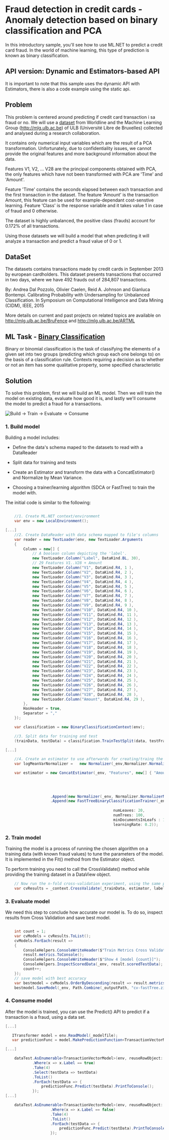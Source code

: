 # Fraud detection in credit cards - Anomaly detection based on binary classification and PCA

In this introductory sample, you'll see how to use ML.NET to predict a credit card fraud. In the world of machine learning, this type of prediction is known as binary classification.

## API version: Dynamic and Estimators-based API
It is important to note that this sample uses the dynamic API with Estimators, there is also a code example using the static api.

## Problem
This problem is centered around predicting if credit card transaction i sa fraud or no. We will use a [dataset](https://www.kaggle.com/mlg-ulb/creditcardfraud) from Worldline and the Machine Learning Group (http://mlg.ulb.ac.be) of ULB (Université Libre de Bruxelles) collected and analysed during a research collaboration.  

It contains only numerical input variables which are the result of a PCA transformation. Unfortunately, due to confidentiality issues, we cannot provide the original features and more background information about the data.  

Features V1, V2, ... V28 are the principal components obtained with PCA, the only features which have not been transformed with PCA are 'Time' and 'Amount'. 

Feature 'Time' contains the seconds elapsed between each transaction and the first transaction in the dataset. The feature 'Amount' is the transaction Amount, this feature can be used for example-dependant cost-senstive learning. Feature 'Class' is the response variable and it takes value 1 in case of fraud and 0 otherwise.

The dataset is highly unbalanced, the positive class (frauds) account for 0.172% of all transactions.

Using those datasets we will build a model that when predicting it will analyze a transaction and predict a fraud value of 0 or 1.

## DataSet

The datasets contains transactions made by credit cards in September 2013 by european cardholders. This dataset presents transactions that occurred in two days, where we have 492 frauds out of 284,807 transactions.

By: Andrea Dal Pozzolo, Olivier Caelen, Reid A. Johnson and Gianluca Bontempi. Calibrating Probability with Undersampling for Unbalanced Classification. In Symposium on Computational Intelligence and Data Mining (CIDM), IEEE, 2015

More details on current and past projects on related topics are available on http://mlg.ulb.ac.be/BruFence and http://mlg.ulb.ac.be/ARTML

## ML Task - [Binary Classification](https://en.wikipedia.org/wiki/Binary_classification)

Binary or binomial classification is the task of classifying the elements of a given set into two groups (predicting which group each one belongs to) on the basis of a classification rule. Contexts requiring a decision as to whether or not an item has some qualitative property, some specified characteristic
  

## Solution

To solve this problem, first we will build an ML model. Then we will train the model on existing data, evaluate how good it is, and lastly we'll consume the model to predict a fraud for a transactions.

![Build -> Train -> Evaluate -> Consume](https://raw.githubusercontent.com/dotnet/machinelearning-samples/features/samples-new-api/samples/csharp/getting-started/shared_content/modelpipeline.png)


### 1. Build model
Building a model includes:

- Define the data's schema maped to the datasets to read with a DataReader

- Split data for training and tests

- Create an Estimator and transform the data with a ConcatEstimator() and Normalize by Mean Variance. 

- Choosing a trainer/learning algorithm (SDCA or FastTree) to train the model with.


The initial code is similar to the following:

`````csharp

    //1. Create ML.NET context/environment
    var env = new LocalEnvironment();

[...]
    //2. Create DataReader with data schema mapped to file's columns
    var reader = new TextLoader(env, new TextLoader.Arguments
    {
        Column = new[] {
            // A boolean column depicting the 'label'.
            new TextLoader.Column("Label", DataKind.BL, 30),
            // 29 Features V1..V28 + Amount
            new TextLoader.Column("V1", DataKind.R4, 1 ),
            new TextLoader.Column("V2", DataKind.R4, 2 ),
            new TextLoader.Column("V3", DataKind.R4, 3 ),
            new TextLoader.Column("V4", DataKind.R4, 4 ),
            new TextLoader.Column("V5", DataKind.R4, 5 ),
            new TextLoader.Column("V6", DataKind.R4, 6 ),
            new TextLoader.Column("V7", DataKind.R4, 7 ),
            new TextLoader.Column("V8", DataKind.R4, 8 ),
            new TextLoader.Column("V9", DataKind.R4, 9 ),
            new TextLoader.Column("V10", DataKind.R4, 10 ),
            new TextLoader.Column("V11", DataKind.R4, 11 ),
            new TextLoader.Column("V12", DataKind.R4, 12 ),
            new TextLoader.Column("V13", DataKind.R4, 13 ),
            new TextLoader.Column("V14", DataKind.R4, 14 ),
            new TextLoader.Column("V15", DataKind.R4, 15 ),
            new TextLoader.Column("V16", DataKind.R4, 16 ),
            new TextLoader.Column("V17", DataKind.R4, 17 ),
            new TextLoader.Column("V18", DataKind.R4, 18 ),
            new TextLoader.Column("V19", DataKind.R4, 19 ),
            new TextLoader.Column("V20", DataKind.R4, 20 ),
            new TextLoader.Column("V21", DataKind.R4, 21 ),
            new TextLoader.Column("V22", DataKind.R4, 22 ),
            new TextLoader.Column("V23", DataKind.R4, 23 ),
            new TextLoader.Column("V24", DataKind.R4, 24 ),
            new TextLoader.Column("V25", DataKind.R4, 25 ),
            new TextLoader.Column("V26", DataKind.R4, 26 ),
            new TextLoader.Column("V27", DataKind.R4, 27 ),
            new TextLoader.Column("V28", DataKind.R4, 28 ),
            new TextLoader.Column("Amount", DataKind.R4, 29 ),
        },
        HasHeader = true,
        Separator = ","
    }); 

    var classification = new BinaryClassificationContext(env);

    //3. Split data for training and test
    (trainData, testData) = classification.TrainTestSplit(data, testFraction: 0.2);

[...]

    //4. Create an estimator to use afterwards for creating/traing the model.
    var logMeanVarNormalizer =   new Normalizer(_env,Normalizer.NormalizerMode.MeanVariance ,("Features", "FeaturesNormalizedByMeanVar"));

    var estimator = new ConcatEstimator(_env, "Features", new[] { "Amount", "V1", "V2", "V3", "V4", "V5", "V6",
                                                                        "V7", "V8", "V9", "V10", "V11", "V12",
                                                                        "V13", "V14", "V15", "V16", "V17", "V18",
                                                                        "V19", "V20", "V21", "V22", "V23", "V24",
                                                                        "V25", "V26", "V27", "V28" })                      
                    .Append(new Normalizer(_env, Normalizer.NormalizerMode.MeanVariance, ("Features", "FeaturesNormalizedByMeanVar")))
                    .Append(new FastTreeBinaryClassificationTrainer(_env, "Label", "Features",
                                                    
                                                numLeaves: 20,
                                                numTrees: 100,
                                                minDocumentsInLeafs : 10,
                                                learningRate: 0.2));

`````

### 2. Train model
Training the model is a process of running the chosen algorithm on a training data (with known fraud values) to tune the parameters of the model. It is implemented in the Fit() method from the Estimator object.

To perform training you need to call the CrossValidate() method while providing the training dataset in a DataView object.

`````csharp
    // Now run the n-fold cross-validation experiment, using the same pipeline.
    var cvResults = _context.CrossValidate(_trainData, estimator, labelColumn: "Label", numFolds: cvNumFolds);
`````

### 3. Evaluate model
We need this step to conclude how accurate our model is. To do so, inspect results from Cross Validation and save best model.

`````csharp

    int count = 1;
    var cvModels = cvResults.ToList();
    cvModels.ForEach(result =>
    {
        ConsoleHelpers.ConsoleWriteHeader($"Train Metrics Cross Validate [{count}/{cvNumFolds}]:");
        result.metrics.ToConsole();
        ConsoleHelpers.ConsoleWriteHeader($"Show 4 [model {count}]");
        ConsoleHelpers.InspectScoredData(_env, result.scoredTestData);
        count++;
    });
    // save model with best accuracy
    var bestmodel = cvModels.OrderByDescending(result => result.metrics.Accuracy).Select(result => result.model).FirstOrDefault();           
    bestmodel.SaveModel(_env, Path.Combine(_outputPath, "cv-fastTree.zip"));

`````

### 4. Consume model
After the model is trained, you can use the Predict() API to predict if a transaction is a fraud, using a data set.

`````csharp
[...]

   ITransformer model = env.ReadModel(_modelfile);
   var predictionFunc = model.MakePredictionFunction<TransactionVectorModel, TransactionEstimatorModel>(env);

[...]

    dataTest.AsEnumerable<TransactionVectorModel>(env, reuseRowObject: false)
            .Where(x => x.Label == true)
            .Take(4)
            .Select(testData => testData)
            .ToList()
            .ForEach(testData => {
                predictionFunc.Predict(testData).PrintToConsole();
            });
[...]

    dataTest.AsEnumerable<TransactionVectorModel>(env, reuseRowObject: false)
                    .Where(x => x.Label == false)
                    .Take(4)
                    .ToList()
                    .ForEach(testData => {
                        predictionFunc.Predict(testData).PrintToConsole();
                    });

`````
